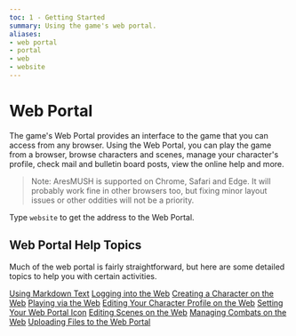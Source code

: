 ```yaml
---
toc: 1 - Getting Started
summary: Using the game's web portal.
aliases:
- web portal
- portal
- web
- website
---
```

# Web Portal

The game's Web Portal provides an interface to the game that you can access from any browser. Using the Web Portal, you can play the game from a browser, browse characters and scenes, manage your character's profile, check mail and bulletin board posts, view the online help and more.

> Note: AresMUSH is supported on Chrome, Safari and Edge.  It will probably work fine in other browsers too, but fixing minor layout issues or other oddities will not be a priority.

Type `website` to get the address to the Web Portal.

## Web Portal Help Topics

Much of the web portal is fairly straightforward, but here are some detailed topics to help you with certain activities.

[Using Markdown Text](/help/markdown)
[Logging into the Web](/help/web_login)
[Creating a Character on the Web](/help/web_chargen)
[Playing via the Web](/help/web_play)
[Editing Your Character Profile on the Web](/help/web_profile)
[Setting Your Web Portal Icon](/help/web_icon)
[Editing Scenes on the Web](/help/web_scenes)
[Managing Combats on the Web](/help/web_combat)
[Uploading Files to the Web Portal](/help/web_files)
